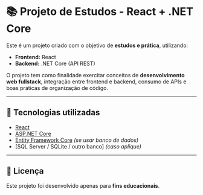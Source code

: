# 📚 Projeto de Estudos - React + .NET Core

Este é um projeto criado com o objetivo de **estudos e prática**, utilizando:  
- **Frontend:** React  
- **Backend:** .NET Core (API REST)  

O projeto tem como finalidade exercitar conceitos de **desenvolvimento web fullstack**, integração entre frontend e backend, consumo de APIs e boas práticas de organização de código.

---

## 🚀 Tecnologias utilizadas

- [React](https://react.dev/)  
- [ASP.NET Core](https://dotnet.microsoft.com/)  
- [Entity Framework Core](https://learn.microsoft.com/ef/) *(se usar banco de dados)*  
- [SQL Server / SQLite / outro banco] *(caso aplique)*  

---

## 📝 Licença
Este projeto foi desenvolvido apenas para **fins educacionais**.  
